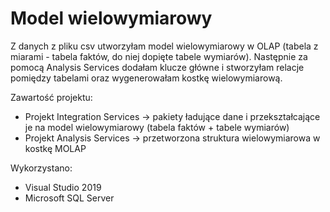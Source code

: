 # Model wielowymiarowy

Z danych z pliku csv utworzyłam model wielowymiarowy w OLAP (tabela z miarami - tabela faktów, do niej dopięte tabele wymiarów).
Następnie za pomocą Analysis Services dodałam klucze główne i stworzyłam relacje pomiędzy tabelami oraz wygenerowałam kostkę wielowymiarową.


Zawartość projektu:
- Projekt Integration Services -> pakiety ładujące dane i przekształcające je na model wielowymiarowy (tabela faktów + tabele wymiarów)
- Projekt Analysis Services -> przetworzona struktura wielowymiarowa w kostkę MOLAP

Wykorzystano:
- Visual Studio 2019
- Microsoft SQL Server
